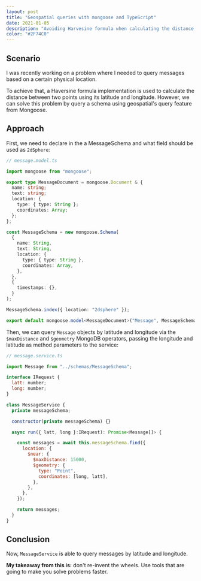 ```yaml
---
layout: post
title: "Geospatial queries with mongoose and TypeScript"
date: 2021-01-05
description: "Avoiding Harvesine formula when calculating the distance between two points with mongoose's <code>$geometry</code> and <code>$maxDistance</code> operators."
color: "#2F74C0"
---
```


## Scenario

I was recently working on a problem where I needed to query messages based on a certain physical location.

To achieve that, a Haversine formula implementation is used to calculate the distance between two points using its latitude and longitude. However, we can solve this problem by query a schema using geospatial's query feature from Mongoose.

## Approach

First, we need to declare in the a MessageSchema and what field should be used as `2dSphere`:

```typescript
// message.model.ts

import mongoose from "mongoose";

export type MessageDocument = mongoose.Document & {
  name: string;
  text: string;
  location: {
    type: { type: String };
    coordinates: Array;
  };
};

const MessageSchema = new mongoose.Schema(
  {
    name: String,
    text: String,
    location: {
      type: { type: String },
      coordinates: Array,
    },
  },
  {
    timestamps: {},
  }
);

MessageSchema.index({ location: "2dsphere" });

export default mongoose.model<MessageDocument>("Message", MessageSchema);
```

Then, we can query `Message` objects by latitude and longitude via the `$maxDistance` and `$geometry` MongoDB operators, passing the longitude and latitude as method parameters to the service:

```javascript
// message.service.ts

import Message from "../schemas/MessageSchema";

interface IRequest {
  latt: number;
  long: number;
}

class MessageService {
  private messageSchema;

  constructor(private messageSchema) {}

  async run({ latt, long }:IRequest): Promise<Message[]> {

    const messages = await this.messageSchema.find({
      location: {
        $near: {
          $maxDistance: 15000,
          $geometry: {
            type: "Point",
            coordinates: [long, latt],
          },
        },
      },
    });

    return messages;
  }
}
```

## Conclusion

Now, `MessageService` is able to query messages by latitude and longitude.

**My takeaway from this is:** don't re-invent the wheels. Use tools that are going to make you solve problems faster.
